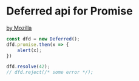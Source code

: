 # Deferred api for Promise
[by Mozilla](https://developer.mozilla.org/en-US/docs/Mozilla/JavaScript_code_modules/Promise.jsm/Deferred)

```javascript
const dfd = new Deferred();
dfd.promise.then(x => {
    alert(x);
})

dfd.resolve(42);
// dfd.reject(/* some error */);
```